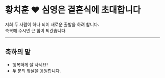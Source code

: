 # 황치훈 ❤️ 심영은 결혼식에 초대합니다

저희 두 사람이 하나 되어
새로운 출발을 하려 합니다.  
축복해 주시면 큰 힘이 되겠습니다.  

---

## 축하의 말
- 행복하게 잘 사세요!
- 두 분의 앞날을 응원합니다.
